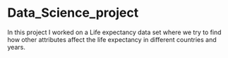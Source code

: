 # Data_Science_project
In this project I worked on a Life expectancy data set where we try to find how other attributes affect the life expectancy in different countries and years.
